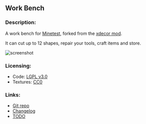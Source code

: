 ## Work Bench

### Description:

A work bench for [Minetest][], forked from the [xdecor mod](https://github.com/minetest-mods/xdecor).

It can cut up to 12 shapes, repair your tools, craft items and store.

![screenshot](screenshot.png)

### Licensing:

- Code: [LGPL v3.0](LICENSE.txt)
- Textures: [CC0](LICENSE.txt)

### Links:

- [Git repo](https://github.com/AntumMT/mod-workbench)
- [Changelog](changelog.txt)
- [TODO](TODO.txt)


[Minetest]: http://minetest.net/
